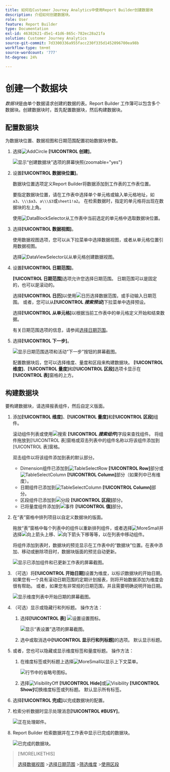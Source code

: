 ```yaml
---
title: 如何在Customer Journey Analytics中使用Report Builder创建数据块
description: 介绍如何创建数据块。
role: User
feature: Report Builder
type: Documentation
exl-id: 46382621-d5e1-41d6-865c-782ec28a21fa
solution: Customer Journey Analytics
source-git-commit: 7d3300336a955facc230f335d1452096700ea98b
workflow-type: tm+mt
source-wordcount: '777'
ht-degree: 24%

---
```


# 创建一个数据块

*数据块*&#x200B;是由单个数据请求创建的数据的表。Report Builder 工作簿可以包含多个数据块。创建数据块时，首先配置数据块，然后构建数据块。

## 配置数据块

为数据块位置、数据视图和日期范围配置初始数据块参数。

1. 选择![AddCircle](/help/assets/icons/AddCircle.svg) **[!UICONTROL 创建]**。

   ![显示“创建数据块”选项的屏幕快照](./assets/create-data-block.png){zoomable="yes"}


1. 设置&#x200B;**[!UICONTROL 数据块位置]**。

   数据块位置选项定义Report Builder将数据添加到工作表的工作表位置。

   要指定数据块位置，请在工作表中选择单个单元格或输入单元格地址，如`a3`、`\\\$a3`、`a\\\$3`或`sheet1!a2`。 在检索数据时，指定的单元格将出现在数据块的左上角。

   使用![DataBlockSelector](/help/assets/icons/DataBlockSelector.svg)从工作表中当前选定的单元格中选取数据块位置。

1. 选择&#x200B;**[!UICONTROL 数据视图]**。

   使用数据视图选项，您可以从下拉菜单中选择数据视图，或者从单元格位置引用数据视图。

   选择![DataViewSelector](/help/assets/icons/DataViewSelector.svg)以从单元格创建数据视图。

1. 设置&#x200B;**[!UICONTROL 日期范围]**。

   **[!UICONTROL 日期范围]**&#x200B;选项允许您选择日期范围。 日期范围可以是固定的，也可以是滚动的。

   选择&#x200B;**[!UICONTROL 日历]**&#x200B;以使用![日历](/help/assets/icons/Calendar.svg)选择数据范围，或手动输入日期范围。 或者，您可以从&#x200B;**[!UICONTROL _搜索预设_]**&#x200B;下拉菜单中选择预设。

   选择&#x200B;**[!UICONTROL 从单元格]**&#x200B;以根据当前工作表中的单元格定义开始和结束数据。

   有关日期范围选项的信息，请参阅[选择日期范围](select-date-range.md)。

1. 选择&#x200B;**[!UICONTROL 下一步]**。

   ![显示日期范围选项和活动“下一步”按钮的屏幕截图。](./assets/choose_date_data_view3.png)

   配置数据块后，您可以选择维度、量度和区段来构建数据块。 **[!UICONTROL 维度]**、**[!UICONTROL 量度]**&#x200B;和&#x200B;**[!UICONTROL 区段]**&#x200B;选项卡显示在&#x200B;**[!UICONTROL 表]**&#x200B;窗格的上方。

## 构建数据块

要构建数据块，请选择报表组件，然后自定义版面。

1. 添加&#x200B;**[!UICONTROL 维度]**、**[!UICONTROL 量度]**&#x200B;和&#x200B;**[!UICONTROL 区段]**&#x200B;组件。

   滚动组件列表或使用![搜索](/help/assets/icons/Search.svg) **[!UICONTROL _搜索组件_]**&#x200B;字段来查找组件。 将组件拖放到[!UICONTROL 表]窗格或双击列表中的组件名称以将该组件添加到[!UICONTROL 表]窗格。

   双击组件以将该组件添加到表的默认部分。

   - Dimension组件已添加到![TableSelectRow](/help/assets/icons/TableSelectRow.svg) **[!UICONTROL Row]**&#x200B;部分或![TableSelectColumn](/help/assets/icons/TableSelectColumn.svg) **[!UICONTROL Column]**&#x200B;部分（如果列中已有维度）。
   - 日期组件已添加到![TableSelectColumn](/help/assets/icons/TableSelectColumn.svg) **[!UICONTROL Column]**&#x200B;部分。
   - 区段组件已添加到![分段](/help/assets/icons/Segmentation.svg) **[!UICONTROL 区段]**&#x200B;部分。
   - 已将量度组件添加到![事件](/help/assets/icons/Event.svg) **[!UICONTROL 值]**&#x200B;部分。

1. 在“表”窗格中排列项目以自定义数据块的版面。

   拖放“表”窗格中每个列表中的组件以重新排列组件，或者选择![MoreSmall](/help/assets/icons/MoreSmall.svg)并选择![向上箭头](/help/assets/icons/ArrowUp.svg)上移、![向下箭头](/help/assets/icons/ArrowDown.svg)下移等等，以在列表中移动组件。

   将组件添加到表时，数据块的预览显示在工作表中的“数据块”位置。在表中添加、移动或删除项目时，数据块版面的预览自动更新。

   ![显示已添加组件和已更新工作表的屏幕截图。](./assets/image10.png)


1. （可选）将&#x200B;**[!UICONTROL 开始日期]**&#x200B;设置为维度，以标识数据块的开始日期。 如果您有一个具有滚动日期范围的定期计划报表，则将开始数据添加为维度会很有帮助。 或者，如果您有非常规的日期范围，并且需要明确说明开始日期。

   ![显示维度列表中开始日期的屏幕截图。](./assets/start-date-dimension.png)

1. （可选）显示或隐藏行和列标题。 操作方法：

   1. 选择&#x200B;**[!UICONTROL 表]** ![设置](/help/assets/icons/Setting.svg)设置图标。

      ![显示“表设置”选项的屏幕截图。](./assets/table-settings.png)

   1. 选中或取消选中&#x200B;**[!UICONTROL 显示行和列标题]**&#x200B;的选项。 默认显示标题。

1. 或者，您也可以隐藏或显示维度标签和量度标题。 操作方法：

   1. 在维度标签或列标题上选择![MoreSmall](/help/assets/icons/MoreSmall.svg)以显示上下文菜单。

      ![行节中的省略号图标。](./assets/row-heading.png)

   1. 选择![VisibilityOff](/help/assets/icons/VisibilityOff.svg) **[!UICONTROL Hide]**&#x200B;或![Visibility](/help/assets/icons/Visibility.svg) **[!UICONTROL Show]**&#x200B;切换维度标签或列标题。 默认显示所有标签。

1. 选择&#x200B;**[!UICONTROL 完成]**&#x200B;以完成数据块的配置。

1. 检索分析数据时显示处理消息&#x200B;**[!UICONTROL #BUSY]**。

   ![正在处理邮件。](./assets/image11.png)

1. Report Builder 检索数据并在工作表中显示已完成的数据块。

   ![已完成的数据块。](./assets/image12.png)


>[!MORELIKETHIS]
>
>[选择数据视图](select-data-view.md)
>&#x200B;>[选择日期范围](select-date-range.md)
>&#x200B;>[筛选维度](filter-dimensions.md)
>&#x200B;>[使用区段](work-with-filters.md)
>
